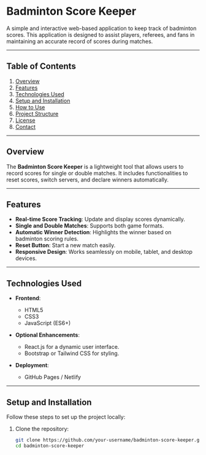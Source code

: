 # Badminton Score Keeper

A simple and interactive web-based application to keep track of badminton scores. This application is designed to assist players, referees, and fans in maintaining an accurate record of scores during matches.

---

## Table of Contents

1. [Overview](#overview)
2. [Features](#features)
3. [Technologies Used](#technologies-used)
4. [Setup and Installation](#setup-and-installation)
5. [How to Use](#how-to-use)
6. [Project Structure](#project-structure)
7. [License](#license)
8. [Contact](#contact)

---

## Overview

The **Badminton Score Keeper** is a lightweight tool that allows users to record scores for single or double matches. It includes functionalities to reset scores, switch servers, and declare winners automatically.

---

## Features

- **Real-time Score Tracking**: Update and display scores dynamically.  
- **Single and Double Matches**: Supports both game formats.  
- **Automatic Winner Detection**: Highlights the winner based on badminton scoring rules.  
- **Reset Button**: Start a new match easily.  
- **Responsive Design**: Works seamlessly on mobile, tablet, and desktop devices.

---

## Technologies Used

- **Frontend**:
  - HTML5
  - CSS3
  - JavaScript (ES6+)
  
- **Optional Enhancements**:
  - React.js for a dynamic user interface.
  - Bootstrap or Tailwind CSS for styling.

- **Deployment**:
  - GitHub Pages / Netlify

---

## Setup and Installation

Follow these steps to set up the project locally:

1. Clone the repository:
   ```bash
   git clone https://github.com/your-username/badminton-score-keeper.git
   cd badminton-score-keeper
